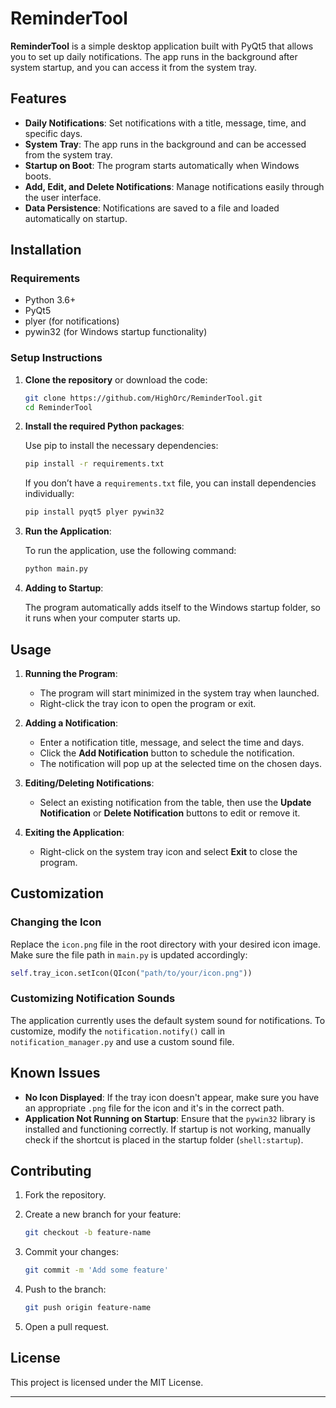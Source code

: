 # ReminderTool

**ReminderTool** is a simple desktop application built with PyQt5 that allows you to set up daily notifications. The app runs in the background after system startup, and you can access it from the system tray.

## Features

- **Daily Notifications**: Set notifications with a title, message, time, and specific days.
- **System Tray**: The app runs in the background and can be accessed from the system tray.
- **Startup on Boot**: The program starts automatically when Windows boots.
- **Add, Edit, and Delete Notifications**: Manage notifications easily through the user interface.
- **Data Persistence**: Notifications are saved to a file and loaded automatically on startup.

## Installation

### Requirements

- Python 3.6+
- PyQt5
- plyer (for notifications)
- pywin32 (for Windows startup functionality)

### Setup Instructions

1. **Clone the repository** or download the code:

    ```bash
    git clone https://github.com/HighOrc/ReminderTool.git
    cd ReminderTool
    ```

2. **Install the required Python packages**:

    Use pip to install the necessary dependencies:

    ```bash
    pip install -r requirements.txt
    ```

    If you don’t have a `requirements.txt` file, you can install dependencies individually:

    ```bash
    pip install pyqt5 plyer pywin32
    ```

3. **Run the Application**:

    To run the application, use the following command:

    ```bash
    python main.py
    ```

4. **Adding to Startup**:

    The program automatically adds itself to the Windows startup folder, so it runs when your computer starts up.

## Usage

1. **Running the Program**:

    - The program will start minimized in the system tray when launched.
    - Right-click the tray icon to open the program or exit.

2. **Adding a Notification**:

    - Enter a notification title, message, and select the time and days.
    - Click the **Add Notification** button to schedule the notification.
    - The notification will pop up at the selected time on the chosen days.

3. **Editing/Deleting Notifications**:

    - Select an existing notification from the table, then use the **Update Notification** or **Delete Notification** buttons to edit or remove it.

4. **Exiting the Application**:

    - Right-click on the system tray icon and select **Exit** to close the program.

## Customization

### Changing the Icon

Replace the `icon.png` file in the root directory with your desired icon image. Make sure the file path in `main.py` is updated accordingly:

```python
self.tray_icon.setIcon(QIcon("path/to/your/icon.png"))
```

### Customizing Notification Sounds

The application currently uses the default system sound for notifications. To customize, modify the `notification.notify()` call in `notification_manager.py` and use a custom sound file.

## Known Issues

- **No Icon Displayed**: If the tray icon doesn't appear, make sure you have an appropriate `.png` file for the icon and it's in the correct path.
- **Application Not Running on Startup**: Ensure that the `pywin32` library is installed and functioning correctly. If startup is not working, manually check if the shortcut is placed in the startup folder (`shell:startup`).

## Contributing

1. Fork the repository.
2. Create a new branch for your feature:

    ```bash
    git checkout -b feature-name
    ```

3. Commit your changes:

    ```bash
    git commit -m 'Add some feature'
    ```

4. Push to the branch:

    ```bash
    git push origin feature-name
    ```

5. Open a pull request.

## License

This project is licensed under the MIT License.

---
